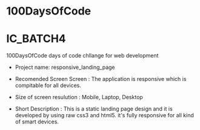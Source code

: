 # 100DaysOfCode
# IC_BATCH4

100DaysOfCode days of code chllange for web development

* Project name: responsive_landing_page

* Recomended Screen Screen : The application is responsive which is compitable for all devices.

* Size of screen resulution : Mobile, Laptop, Desktop

* Short Description : This is a static landing page design and it is developed by using raw css3 and html5. it's fully responsive for all kind of smart devices. 